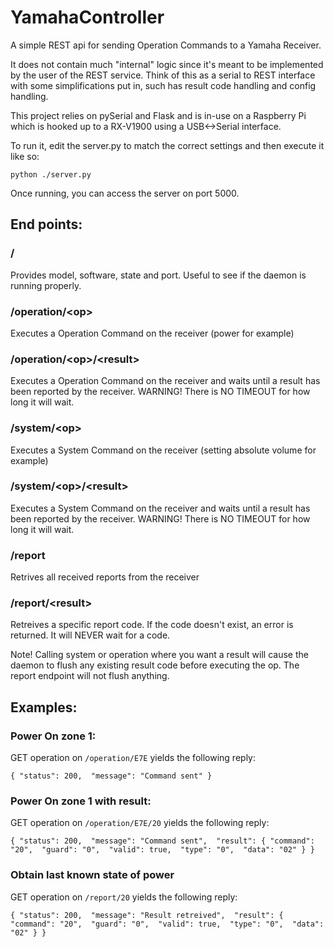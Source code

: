# YamahaController
A simple REST api for sending Operation Commands to a Yamaha Receiver.

It does not contain much "internal" logic since it's meant to be implemented by
the user of the REST service. Think of this as a serial to REST interface with 
some simplifications put in, such has result code handling and config handling.

This project relies on pySerial and Flask and is in-use on a Raspberry Pi which
is hooked up to a RX-V1900 using a USB<->Serial interface.

To run it, edit the server.py to match the correct settings and then execute it
like so:

  `python ./server.py`

Once running, you can access the server on port 5000.

## End points:

### /
Provides model, software, state and port. Useful to see if the daemon is running
properly.

### /operation/&lt;op&gt;
Executes a Operation Command on the receiver (power for example)

### /operation/&lt;op&gt;/&lt;result&gt;
Executes a Operation Command on the receiver and waits until a result has been
reported by the receiver. WARNING! There is NO TIMEOUT for how long it will
wait.

### /system/&lt;op&gt;
Executes a System Command on the receiver (setting absolute volume for example)

### /system/&lt;op&gt;/&lt;result&gt;
Executes a System Command on the receiver and waits until a result has been
reported by the receiver. WARNING! There is NO TIMEOUT for how long it will 
wait.

### /report
Retrives all received reports from the receiver

### /report/&lt;result&gt;
Retreives a specific report code. If the code doesn't exist, an error is
returned. It will NEVER wait for a code.

Note!
Calling system or operation where you want a result will cause the daemon to
flush any existing result code before executing the op. The report endpoint 
will not flush anything.

## Examples:

### Power On zone 1:
GET operation on `/operation/E7E` yields the following reply:

`{
  "status": 200, 
  "message": "Command sent"
}`

### Power On zone 1 with result:
GET operation on `/operation/E7E/20` yields the following reply:

`{
  "status": 200, 
  "message": "Command sent", 
  "result": {
    "command": "20", 
    "guard": "0", 
    "valid": true, 
    "type": "0", 
    "data": "02"
  }
}`

### Obtain last known state of power
GET operation on `/report/20` yields the following reply:

`{
  "status": 200, 
  "message": "Result retreived", 
  "result": {
    "command": "20", 
    "guard": "0", 
    "valid": true, 
    "type": "0", 
    "data": "02"
  }
}`
